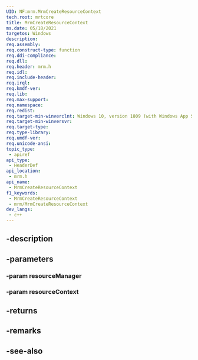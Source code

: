 ```yaml
---
UID: NF:mrm.MrmCreateResourceContext
tech.root: mrtcore 
title: MrmCreateResourceContext
ms.date: 05/18/2021 
targetos: Windows
description: 
req.assembly: 
req.construct-type: function
req.ddi-compliance: 
req.dll: 
req.header: mrm.h
req.idl: 
req.include-header: 
req.irql: 
req.kmdf-ver: 
req.lib: 
req.max-support: 
req.namespace: 
req.redist: 
req.target-min-winverclnt: Windows 10, version 1809 (with Windows App SDK 0.5 or later) 
req.target-min-winversvr: 
req.target-type: 
req.type-library: 
req.umdf-ver: 
req.unicode-ansi: 
topic_type:
 - apiref
api_type:
 - HeaderDef
api_location:
 - mrm.h
api_name:
 - MrmCreateResourceContext
f1_keywords:
 - MrmCreateResourceContext
 - mrm/MrmCreateResourceContext
dev_langs:
 - c++
---
```


## -description

## -parameters

### -param resourceManager

### -param resourceContext

## -returns

## -remarks

## -see-also

